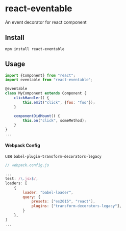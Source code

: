 # react-eventable

An event decorator for react component

## Install

```
npm install react-eventable
```

## Usage

```javascript
import {Component} from "react";
import eventable from "react-eventable";

@eventable
class MyComponent extends Component {
    clickHandler() {
        this.emit("click", {foo: "foo"});
    }

    componentDidMount() {
        this.on("click", someMethod);
    }
}
...
```

#### Webpack Config

use `babel-plugin-transform-decorators-legacy`

```javascript
// webpack.config.js

...
test: /\.jsx$/,
loaders: [
    {
        loader: "babel-loader",
        query: {
            presets: ["es2015", "react"],
            plugins: ["transform-decorators-legacy"],
        }
    },
]
...
```
